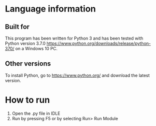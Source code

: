 # Language information 
## Built for
This program has been written for Python 3 and has been tested with 
Python version 3.7.0 https://www.python.org/downloads/release/python-370/ 
on a Windows 10 PC. 
## Other versions
To install Python, go to https://www.python.org/ and download the latest version. 
# How to run
1. Open the .py file in IDLE
2. Run by pressing F5 or by selecting Run> Run Module
